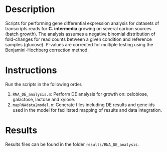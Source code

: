 # Description
Scripts for performing gene differential expression analysis for datasets of transcripts reads for **C. intermedia** growing on several carbon sources (batch growth). The analysis assumes a negative binomial distribution of fold-changes for read counts between a given condition and reference samples (glucose). P-values are corrected for multiple testing using the Benjamini-Hochberg correction method.

# Instructions
Run the scripts in the following order.
 
1. `RNA_DE_analysis.m`: Perform DE analysis for growth on: celobiose, galactose, lactose and xylose.
2. `mapRNAdata2model.m`: Generate files including DE results and gene ids used in the model for facilitated mapping of results and data integration.

# Results
Results files can be found in the folder `results/RNA_DE_analysis`.

